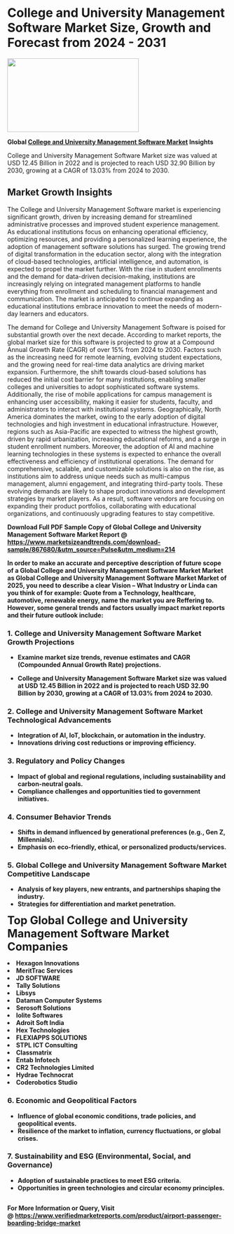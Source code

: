 <H1>College and University Management Software Market Size, Growth and Forecast from 2024 - 2031</H1><img class="aligncenter size-medium wp-image-584254" src="https://thirdeyenews.in/wp-content/uploads/2024/09/Global-Market-Research-300x168.jpeg" alt="" width="300" height="168" /><p><strong>Global&nbsp;<a href="https://www.marketsizeandtrends.com/download-sample/867680/&amp;utm_source=Pulse&amp;utm_medium=214">College and University Management Software Market</a> Insights</strong></p><p>College and University Management Software Market size was valued at USD 12.45 Billion in 2022 and is projected to reach USD 32.90 Billion by 2030, growing at a CAGR of 13.03% from 2024 to 2030.</p><p><h2>Market Growth Insights</h2> <p>The College and University Management Software market is experiencing significant growth, driven by increasing demand for streamlined administrative processes and improved student experience management. As educational institutions focus on enhancing operational efficiency, optimizing resources, and providing a personalized learning experience, the adoption of management software solutions has surged. The growing trend of digital transformation in the education sector, along with the integration of cloud-based technologies, artificial intelligence, and automation, is expected to propel the market further. With the rise in student enrollments and the demand for data-driven decision-making, institutions are increasingly relying on integrated management platforms to handle everything from enrollment and scheduling to financial management and communication. The market is anticipated to continue expanding as educational institutions embrace innovation to meet the needs of modern-day learners and educators.</p> <p><strong></strong></p> <p>The demand for College and University Management Software is poised for substantial growth over the next decade. According to market reports, the global market size for this software is projected to grow at a Compound Annual Growth Rate (CAGR) of over 15% from 2024 to 2030. Factors such as the increasing need for remote learning, evolving student expectations, and the growing need for real-time data analytics are driving market expansion. Furthermore, the shift towards cloud-based solutions has reduced the initial cost barrier for many institutions, enabling smaller colleges and universities to adopt sophisticated software systems. Additionally, the rise of mobile applications for campus management is enhancing user accessibility, making it easier for students, faculty, and administrators to interact with institutional systems. Geographically, North America dominates the market, owing to the early adoption of digital technologies and high investment in educational infrastructure. However, regions such as Asia-Pacific are expected to witness the highest growth, driven by rapid urbanization, increasing educational reforms, and a surge in student enrollment numbers. Moreover, the adoption of AI and machine learning technologies in these systems is expected to enhance the overall effectiveness and efficiency of institutional operations. The demand for comprehensive, scalable, and customizable solutions is also on the rise, as institutions aim to address unique needs such as multi-campus management, alumni engagement, and integrating third-party tools. These evolving demands are likely to shape product innovations and development strategies by market players. As a result, software vendors are focusing on expanding their product portfolios, collaborating with educational organizations, and continuously upgrading features to stay competitive. <p><strong></p><p><span class=""><strong>Download Full PDF Sample Copy of Global College and University Management Software Market Report</strong> @ <a href="https://www.marketsizeandtrends.com/download-sample/867680/&amp;utm_source=Pulse&amp;utm_medium=214" target="_blank">https://www.marketsizeandtrends.com/download-sample/867680/&amp;utm_source=Pulse&amp;utm_medium=214</a></span></p><p>In order to make an accurate and perceptive description of future scope of a Global&nbsp;College and University Management Software Market Market as Global&nbsp;College and University Management Software Market Market of 2025, you need to describe a clear Vision &ndash; What Industry or Linda can you think of for example: Quote from a Technology, healthcare, automotive, renewable energy, name the market you are Reffering to. However, some general trends and factors usually impact market reports and their future outlook include:</p><h3>1.&nbsp;<strong>College and University Management Software Market Growth Projections</strong></h3><ul><li>Examine market size trends, revenue estimates and CAGR (Compounded Annual Growth Rate) projections.</li><li><p>College and University Management Software Market size was valued at USD 12.45 Billion in 2022 and is projected to reach USD 32.90 Billion by 2030, growing at a CAGR of 13.03% from 2024 to 2030.</p></li></ul><h3>2.&nbsp;<strong>College and University Management Software Market Technological Advancements</strong></h3><ul><li>Integration of AI, IoT, blockchain, or automation in the industry.</li><li>Innovations driving cost reductions or improving efficiency.</li></ul><h3>3.&nbsp;<strong>Regulatory and Policy Changes</strong></h3><ul><li>Impact of global and regional regulations, including sustainability and carbon-neutral goals.</li><li>Compliance challenges and opportunities tied to government initiatives.</li></ul><h3>4.&nbsp;<strong>Consumer Behavior Trends</strong></h3><ul><li>Shifts in demand influenced by generational preferences (e.g., Gen Z, Millennials).</li><li>Emphasis on eco-friendly, ethical, or personalized products/services.</li></ul><h3>5.&nbsp;<strong>Global College and University Management Software Market Competitive Landscape</strong></h3><ul><li>Analysis of key players, new entrants, and partnerships shaping the industry.</li><li>Strategies for differentiation and market penetration.</li></ul><p data-pm-slice="1 1 []"><span style="color: inherit; font-family: inherit; font-size: 25px;">Top Global College and University Management Software Market Companies</span></p><div class="" data-test-id=""><p><li>Hexagon Innovations</li><li> MeritTrac Services</li><li> JD SOFTWARE</li><li> Tally Solutions</li><li> Libsys</li><li> Dataman Computer Systems</li><li> Serosoft Solutions</li><li> Iolite Softwares</li><li> Adroit Soft India</li><li> Hex Technologies</li><li> FLEXIAPPS SOLUTIONS</li><li> STPL ICT Consulting</li><li> Classmatrix</li><li> Entab Infotech</li><li> CR2 Technologies Limited</li><li> Hydrae Technocrat</li><li> Coderobotics Studio</li></p></div><h3>6.&nbsp;<strong>Economic and Geopolitical Factors</strong></h3><ul><li>Influence of global economic conditions, trade policies, and geopolitical events.</li><li>Resilience of the market to inflation, currency fluctuations, or global crises.</li></ul><h3>7.&nbsp;<strong>Sustainability and ESG (Environmental, Social, and Governance)</strong></h3><ul><li>Adoption of sustainable practices to meet ESG criteria.</li><li>Opportunities in green technologies and circular economy principles.</li></ul><h2><strong style="font-size: 14px;">For More Information or Query, Visit @&nbsp;</strong><a style="background-color: #ffffff; font-size: 14px;" href="https://www.marketsizeandtrends.com/report/college-and-university-management-software-market/" target="_blank">https://www.verifiedmarketreports.com/product/airport-passenger-boarding-bridge-market</a></h2>
